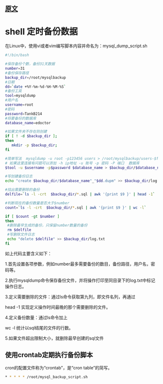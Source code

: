 


## [原文](https://www.cnblogs.com/letcafe/p/mysqlautodump.html)


 # shell 定时备份数据


 在Linux中，使用vi或者vim编写脚本内容并命名为：mysql_dump_script.sh

 ```bash
#!/bin/bash

#保存备份个数，备份31天数据
number=31
#备份保存路径
backup_dir=/root/mysqlbackup
#日期
dd=`date +%Y-%m-%d-%H-%M-%S`
#备份工具
tool=mysqldump
#用户名
username=root
#密码
password=TankB214
#将要备份的数据库
database_name=edoctor

#如果文件夹不存在则创建
if [ ! -d $backup_dir ]; 
then     
    mkdir -p $backup_dir; 
fi

#简单写法  mysqldump -u root -p123456 users > /root/mysqlbackup/users-$filename.sql
# 如果这里连接有问题可以添加 -h ip地址 -u 账号 -p 密码 -P 端口  数据库
$tool -u $username -p$password $database_name > $backup_dir/$database_name'_'$dd.sql

#写创建备份日志
echo "create $backup_dir/$database_name"_"$dd.dupm" >> $backup_dir/log.txt

#找出需要删除的备份
delfile=`ls -l -crt  $backup_dir/*.sql | awk '{print $9 }' | head -1`

#判断现在的备份数量是否大于$number
count=`ls -l -crt  $backup_dir/*.sql | awk '{print $9 }' | wc -l`

if [ $count -gt $number ]
then
  #删除最早生成的备份，只保留number数量的备份
  rm $delfile
  #写删除文件日志
  echo "delete $delfile" >> $backup_dir/log.txt
fi
 ```


 如上代码主要含义如下：

1.首先设置各项参数，例如number最多需要备份的数目，备份路径，用户名，密码等。

2.执行mysqldump命令保存备份文件，并将操作打印至同目录下的log.txt中标记操作日志。

3.定义需要删除的文件：通过ls命令获取第九列，即文件名列，再通过

head -1
实现定义操作时间最晚的那个需要删除的文件。

4.定义备份数量：通过ls命令加上

wc -l
统计以sql结尾的文件的行数。

5.如果文件超出限制大小，就删除最早创建的sql文件




## 使用crontab定期执行备份脚本

cron的配置文件称为“crontab”，是“cron table”的简写。


```bash
* * * * * /root/mysql_backup_script.sh
```


